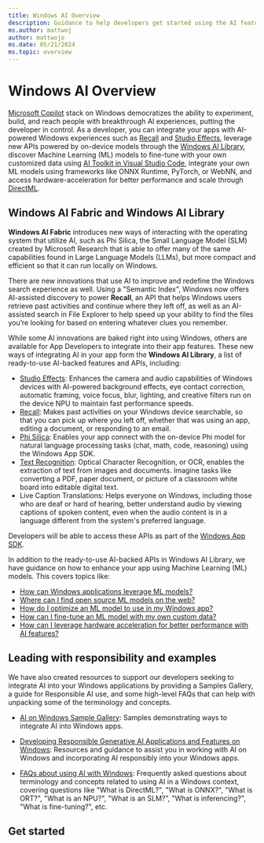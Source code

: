 ```yaml
---
title: Windows AI Overview
description: Guidance to help developers get started using the AI features, tools, and capabilities available on Windows.
ms.author: mattwoj
author: mattwojo
ms.date: 05/21/2024
ms.topic: overview
---
```


# Windows AI Overview

[Microsoft Copilot](/copilot/) stack on Windows democratizes the ability to experiment, build, and reach people with breakthrough AI experiences, putting the developer in control. As a developer, you can integrate your apps with AI-powered Windows experiences such as [Recall](./apis/recall.md) and [Studio Effects](./studio-effects/index.md), leverage new APIs powered by on-device models through the [Windows AI Library](./apis/index.md), discover Machine Learning (ML) models to fine-tune with your own customized data using [AI Toolkit in Visual Studio Code](./toolkit/index.md), integrate your own ML models using frameworks like ONNX Runtime, PyTorch, or WebNN, and access hardware-acceleration for better performance and scale through [DirectML](./directml/index.md).

## Windows AI Fabric and Windows AI Library

**Windows AI Fabric** introduces new ways of interacting with the operating system that utilize AI, such as Phi Silica, the Small Language Model (SLM) created by Microsoft Research that is able to offer many of the same capabilities found in Large Language Models (LLMs), but more compact and efficient so that it can run locally on Windows.

There are new innovations that use AI to improve and redefine the Windows search experience as well. Using a "Semantic Index", Windows now offers AI-assisted discovery to power **Recall**, an API that helps Windows users retrieve past activities and continue where they left off, as well as an AI-assisted search in File Explorer to help speed up your ability to find the files you’re looking for based on entering whatever clues you remember.

While some AI innovations are baked right into using Windows, others are available for App Developers to integrate into their app features. These new ways of integrating AI in your app form the **Windows AI Library**, a list of ready-to-use AI-backed features and APIs, including:

- [Studio Effects](./studio-effects/index.md): Enhances the camera and audio capabilities of Windows devices with AI-powered background effects, eye contact correction, automatic framing, voice focus, blur, lighting, and creative filters run on the device NPU to maintain fast performance speeds.
- [Recall](./apis/recall.md): Makes past activities on your Windows device searchable, so that you can pick up where you left off, whether that was using an app, editing a document, or responding to an email.
- [Phi Silica](./apis/phi-silica.md): Enables your app connect with the on-device Phi model for natural language processing tasks (chat, math, code, reasoning) using the Windows App SDK.
- [Text Recognition](./apis/ocr.md): Optical Character Recognition, or OCR, enables the extraction of text from images and documents. Imagine tasks like converting a PDF, paper document, or picture of a classroom white board into editable digital text.
- Live Caption Translations: Helps everyone on Windows, including those who are deaf or hard of hearing, better understand audio by viewing captions of spoken content, even when the audio content is in a language different from the system's preferred language.

<!-- Additional APIs and features to enhance developers’ ability to use AI in Windows will include:

- Semantic Search: An advanced search feature that utilizes AI to enhance the search capabilities within Windows.
- Retrieval Augmented Generation (RAG): Combining responses from the on-device model with an external knowledge retrieval system for more accurate and contextually relevant replies that can utilize real-time data or specific info from documents, databases, or the web.
- Text Summarization: Condense large amounts of text into shorter, focused summaries using AI.
- Image Super Resolution: Using AI to enhance the resolution and quality of images. -->

Developers will be able to access these APIs as part of the [Windows App SDK](/windows/apps/windows-app-sdk/).

In addition to the ready-to-use AI-backed APIs in Windows AI Library, we have guidance on how to enhance your app using Machine Learning (ML) models. This covers topics like:

- [How can Windows applications leverage ML models?](models.md#how-can-windows-applications-leverage-ml-models)
- [Where can I find open source ML models on the web?](models.md#find-open-source-ml-models-on-the-web)
- [How do I optimize an ML model to use in my Windows app?](models.md#how-do-i-optimize-an-ml-model-to-use-in-my-windows-app)
- [How can I fine-tune an ML model with my own custom data?](models.md#fine-tuning-ml-models-with-custom-data)
- [How can I leverage hardware acceleration for better performance with AI features?](models.md#how-can-i-leverage-hardware-acceleration-for-better-performance-with-ai-features)

## Leading with responsibility and examples

We have also created resources to support our developers seeking to integrate AI into your Windows applications by providing a Samples Gallery, a guide for Responsible AI use, and some high-level FAQs that can help with unpacking some of the terminology and concepts.

- [AI on Windows Sample Gallery](./samples/index.md): Samples demonstrating ways to integrate AI into Windows apps.

- [Developing Responsible Generative AI Applications and Features on Windows](rai.md): Resources and guidance to assist you in working with AI on Windows and incorporating AI responsibly into your Windows apps.

- [FAQs about using AI with Windows](faq.md): Frequently asked questions about terminology and concepts related to using AI in a Windows context, covering questions like "What is DirectML?", "What is ONNX?", "What is ORT?", "What is an NPU?", "What is an SLM?", "What is inferencing?", "What is fine-tuning?", etc.

## Get started 